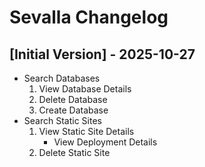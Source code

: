 # Sevalla Changelog

## [Initial Version] - 2025-10-27

- Search Databases
    1. View Database Details
    2. Delete Database
    3. Create Database
- Search Static Sites
    1. View Static Site Details
        - View Deployment Details
    2. Delete Static Site
